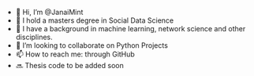 - 👋 Hi, I’m @JanaiMint
- 👀 I hold a masters degree in Social Data Science
- 🌱 I have a background in machine learning, network science and other disciplines. 
- 💞️ I’m looking to collaborate on Python Projects
- 📫 How to reach me: through GitHub
- 🔜 Thesis code to be added soon

<!---
JanaiMint/JanaiMint is a ✨ special ✨ repository because its `README.md` (this file) appears on your GitHub profile.
You can click the Preview link to take a look at your changes.
--->
